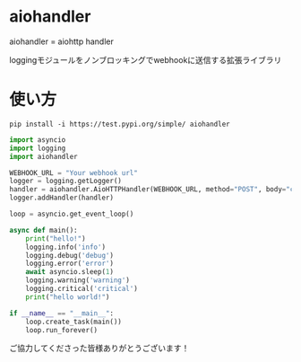 # aiohandler  
aiohandler = aiohttp handler

loggingモジュールをノンブロッキングでwebhookに送信する拡張ライブラリ  

# 使い方  

`pip install -i https://test.pypi.org/simple/ aiohandler`  


```python
import asyncio
import logging
import aiohandler

WEBHOOK_URL = "Your webhook url"
logger = logging.getLogger()
handler = aiohandler.AioHTTPHandler(WEBHOOK_URL, method="POST", body="content")#bodyはwebhookで送信するパラメータ
logger.addHandler(handler)

loop = asyncio.get_event_loop()

async def main():
    print("hello!")
    logging.info('info')
    logging.debug('debug')
    logging.error('error')
    await asyncio.sleep(1)
    logging.warning('warning')
    logging.critical('critical')
    print("hello world!")

if __name__ == "__main__":
    loop.create_task(main())
    loop.run_forever()
```
ご協力してくださった皆様ありがとうございます！
